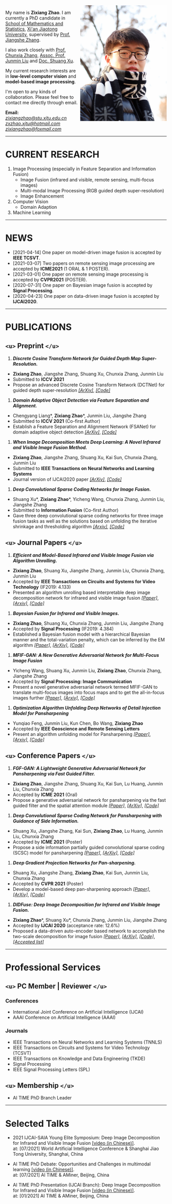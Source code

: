 <img align="right" src="images//me.jpg" height="360px"/>

My name is **Zixiang Zhao**. I am currently a PhD candidate in [School of Mathematics and Statistics](http://math.xjtu.edu.cn/), [Xi&#39;an Jiaotong University](http://www.xjtu.edu.cn/), supervised by [Prof. Jiangshe Zhang](http://gr.xjtu.edu.cn/web/jszhang).

I also work closely with [Prof. Chunxia Zhang](https://scholar.google.com/citations?user=b5KG5awAAAAJ&hl=zh-CN), [Assoc. Prof. Junmin Liu](https://scholar.google.com/citations?user=C9lKEu8AAAAJ&hl=zh-CN) and [Doc. Shuang Xu](https://xsxjtu.github.io/).

My current research interests are in **low-level computer vision** and **model-based image processing**.

I'm open to any kinds of collaboration. Please feel free to contact me directly through email.

**Email:**
*zixiangzhao@stu.xjtu.edu.cn*
*zxzhao.xjtu@hotmail.com*
*zixiangzhao@foxmail.com*

---

# CURRENT RESEARCH

1. Image Processing (especially in Feature Separation and Information Fusion)
   - Image Fusion (infrared and visible, remote sensing, multi-focus images)
   - Multi-modal Image Processing (RGB guided depth super-resolution)
   - Image Enhancement
2. Computer Vision
   - Domain Adaption
3. Machine Learning

---

# NEWS

- [2021-04-14] One paper on model-driven image fusion is accepted by **IEEE TCSVT**.
- [2021-03-07] Two papers on remote sensing image processing are accepted by **ICME2021** (1 ORAL & 1 POSTER).
- [2021-03-01] One paper on remote sensing image processing is accepted by **CVPR2021** (POSTER).
- [2020-07-31] One paper on Bayesian image fusion is accepted by **Signal Processing**.
- [2020-04-23] One paper on data-driven image fusion is accepted by **IJCAI2020**.

---

# PUBLICATIONS

## `<u>` Preprint `</u>`

1. ***Discrete Cosine Transform Network for Guided Depth Map Super-Resolution.***

* **Zixiang Zhao**, Jiangshe Zhang, Shuang Xu, Chunxia Zhang, Junmin Liu
* Submitted to **ICCV 2021**
* Propose an advanced Discrete Cosine Transform Network (DCTNet) for guided depth super-resolution
  [*[ArXiv]*](https://arxiv.org/abs/2104.06977), [*[Code]*]()

1. ***Domain Adaptive Object Detection via Feature Separation and Alignment.***

* Chengyang Liang\*, **Zixiang Zhao**\*, Junmin Liu, Jiangshe Zhang
* Submitted to **ICCV 2021** (Co-first Author)
* Establish a Feature Separation and Alignment Network (FSANet) for domain adaptive object detection
  [*[ArXiv]*](https://arxiv.org/abs/2012.08689), [*[Code]*]()

1. ***When Image Decomposition Meets Deep Learning: A Novel Infrared and Visible Image Fusion Method.***

* **Zixiang Zhao**, Jiangshe Zhang, Shuang Xu, Kai Sun, Chunxia Zhang, Junmin Liu
* Submitted to **IEEE Transactions on Neural Networks and Learning Systems**
* Journal version of IJCAI2020 paper
  [*[ArXiv]*](https://arxiv.org/abs/2009.01315), [*[Code]*]()

1. ***Deep Convolutional Sparse Coding Networks for Image Fusion.***

* Shuang Xu\*, **Zixiang Zhao**\*, Yicheng Wang, Chunxia Zhang, Junmin Liu, Jiangshe Zhang
* Submitted to **Information Fusion** (Co-first Author)
* Gave three deep convolutional sparse coding networks for three image fusion tasks as well as the solutions based on unfolding the iterative shrinkage and thresholding algorithm
  [*[Arxiv]*](https://arxiv.org/abs/2005.08448), [*[Code]*]()

## `<u>` Journal Papers `</u>`

1. ***Efficient and Model-Based Infrared and Visible Image Fusion via Algorithm Unrolling.***

* **Zixiang Zhao**, Shuang Xu, Jiangshe Zhang, Junmin Liu, Chunxia Zhang, Junmin Liu
* Accepted by **IEEE Transactions on Circuits and Systems for Video Technology** (IF2019: 4.133)
* Presented an algorithm unrolling based interpretable deep image decomposition network for infrared and visible image fusion
  [*[Paper]*](https://ieeexplore.ieee.org/document/9416456), [*[Arxiv]*](https://arxiv.org/abs/2005.05896), [*[Code]*](https://github.com/Zhaozixiang1228/IVIF-AUIF-Net)

1. ***Bayesian Fusion for Infrared and Visible Images.***

* **Zixiang Zhao**, Shuang Xu, Chunxia Zhang, Junmin Liu, Jiangshe Zhang
* Accepted by **Signal Processing** (IF2019: 4.384)
* Established a Bayesian fusion model with a hierarchical Bayesian manner and the total-variation penalty, which can be inferred by the EM algorithm
  [*[Paper]*](https://www.sciencedirect.com/science/article/pii/S0165168420302772), [*[ArXiv]*](https://arxiv.org/abs/2005.05839), [*[Code]*](https://github.com/Zhaozixiang1228/IVIF-Bayesian-Fusion)

1. ***MFIF-GAN: A New Generative Adversarial Network for Multi-Focus Image Fusion***

* Yicheng Wang, Shuang Xu, Junmin Liu, **Zixiang Zhao**, Chunxia Zhang, Jiangshe Zhang
* Accepted by **Signal Processing: Image Communication**
* Present a novel generative adversarial network termed MFIF-GAN to translate multi-focus images into focus maps and to get the all-in-focus images further
[*[Paper]*](https://www.sciencedirect.com/science/article/abs/pii/S0923596521001260), [*[Arxiv]*](https://arxiv.org/abs/2009.09718v2), [*[Code]*]()

1. ***Optimization Algorithm Unfolding Deep Networks of Detail Injection Model for Pansharpening***

* Yunqiao Feng, Junmin Liu, Kun Chen, Bo Wang, **Zixiang Zhao**
* Accepted by **IEEE Geoscience and Remote Sensing Letters**
* Present an algorithm unfolding model for Pansharpening
  [*[Paper]*](https://ieeexplore.ieee.org/document/9430890), [*[Arxiv]*](https://arxiv.org/abs/xxxxxxx), [*[Code]*]()

## `<u>` Conference Papers `</u>`

1. ***FGF-GAN: A Lightweight Generative Adversarial Network for Pansharpening via Fast Guided Filter.***

* **Zixiang Zhao**, Jiangshe Zhang, Shuang Xu, Kai Sun, Lu Huang, Junmin Liu, Chunxia Zhang
* Accepted by **ICME 2021** (Oral)
* Propose a generative adversarial network for pansharpening via the fast guided filter and the spatial attention module
  [*[Paper]*](https://ieeexplore.ieee.org/abstract/document/9428272), [*[ArXiv]*](https://arxiv.org/abs/2101.00062), [*[Code]*](https://github.com/Zhaozixiang1228/Pansharpening-FGF-GAN)

1. ***Deep Convolutional Sparse Coding Network for Pansharpening with Guidance of Side Information.***

* Shuang Xu, Jiangshe Zhang, Kai Sun, **Zixiang Zhao**, Lu Huang, Junmin Liu, Chunxia Zhang
* Accepted by **ICME 2021** (Poster)
* Propose a side information partially guided convolutional sparse coding (SCSC) model for pansharpening
  [*[Paper]*](https://ieeexplore.ieee.org/abstract/document/9428131), [*[ArXiv]*](https://arxiv.org/abs/2103.05946), [*[Code]*](https://github.com/xsxjtu)

1. ***Deep Gradient Projection Networks for Pan-sharpening.***

* Shuang Xu, Jiangshe Zhang, **Zixiang Zhao**, Kai Sun, Junmin Liu, Chunxia Zhang
* Accepted by **CVPR 2021** (Poster)
* Develop a model-based deep pan-sharpening approach
  *[[Paper]](https://openaccess.thecvf.com/content/CVPR2021/html/Xu_Deep_Gradient_Projection_Networks_for_Pan-sharpening_CVPR_2021_paper.html)*, [*[ArXiv]*](https://arxiv.org/abs/2103.04584), [*[Code]*](https://github.com/xsxjtu/GPPNN)

1. ***DIDFuse: Deep Image Decomposition for Infrared and Visible Image Fusion.***

* **Zixiang Zhao**\*, Shuang Xu\*, Chunxia Zhang, Junmin Liu, Jiangshe Zhang
* Accepted by **IJCAI 2020** (acceptance rate: 12.6%)
* Proposed a data-driven auto-encoder based network to accomplish the two-scale decomposition for image fusion
  [*[Paper]*](https://www.ijcai.org/Proceedings/2020/135), [*[ArXiv]*](https://arxiv.org/abs/2003.09210v1), [*[Code]*](https://github.com/Zhaozixiang1228/IVIF-DIDFuse), [*[Accepted list]*](http://static.ijcai.org/2020-accepted_papers.html)

---

# Professional Services

## `<u>` PC Member | Reviewer `</u>`

### Conferences 

* International Joint Conference on Artificial Intelligence (IJCAI)
* AAAI Conference on Artificial Intelligence (AAAI)

### Journals 

* IEEE Transactions on Neural Networks and Learning Systems (TNNLS)
* IEEE Transactions on Circuits and Systems for Video Technology (TCSVT)
* IEEE Transactions on Knowledge and Data Engineering (TKDE)
* Signal Processing
* IEEE Signal Processing Letters (SPL)

## `<u>` Membership `</u>`
* AI TIME PhD Branch Leader


---

# Selected Talks

* 2021 IJCAI-SAIA Young Elite Symposium: Deep Image Decomposition for Infrared and Visible Image Fusion [[video (in Chinese)]](http://www.ijcai-saia-yes.org.cn/#/conferee).\
at: [07/2021] World Artificial Intelligence Conference & Shanghai Jiao Tong University, Shanghai, China

* AI TIME PhD Debate: Opportunities and Challenges in multimodal learning [[video (in Chinese)]](https://www.bilibili.com/video/BV14p4y1s77p).\
at: [07/2021] AI TIME & AMiner, Beijing, China

* AI TIME PhD Presentation (IJCAI Branch): Deep Image Decomposition for Infrared and Visible Image Fusion [[video (in Chinese)]](https://www.bilibili.com/video/BV15h411h7M6).\
at: [01/2021] AI TIME & AMiner, Beijing, China